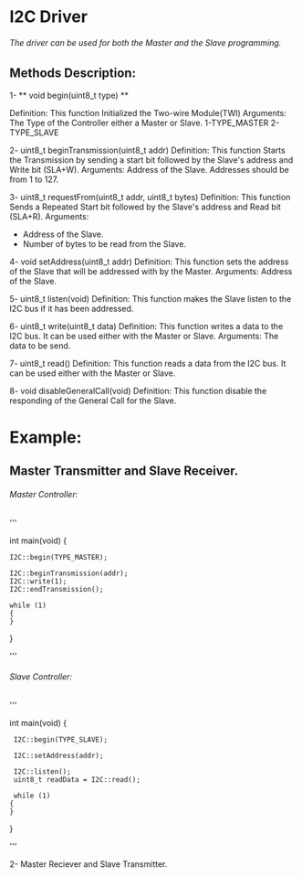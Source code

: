 # I2C Driver
###### The driver can be used for both the Master and the Slave programming.

## Methods Description:

1- ** void begin(uint8_t type) **

Definition:
This function Initialized the Two-wire Module(TWI)
Arguments:
The Type of the Controller either a Master or Slave.
1-TYPE_MASTER
2-TYPE_SLAVE

2- uint8_t beginTransmission(uint8_t addr)
Definition:
This function Starts the Transmission by sending a start bit followed by the Slave's address and Write bit (SLA+W).
Arguments:
Address of the Slave.
Addresses should be from 1 to 127.

3- uint8_t requestFrom(uint8_t addr, uint8_t bytes)
Definition:
This function Sends a Repeated Start bit followed by the Slave's address and Read bit (SLA+R).
Arguments:
- Address of the Slave.
- Number of bytes to be read from the Slave.

4- void setAddress(uint8_t addr)
Definition:
This function sets the address of the Slave that will be addressed with by the Master.
Arguments:
Address of the Slave.

5- uint8_t listen(void)
Definition:
This function makes the Slave listen to the I2C bus if it has been addressed.

6- uint8_t write(uint8_t data)
Definition:
This function writes a data to the I2C bus. It can be used either with the Master or Slave.
Arguments:
The data to be send.

7- uint8_t read()
Definition:
This function reads a data from the I2C bus. It can be used either with the Master or Slave.

8- void disableGeneralCall(void)
Definition:
This function disable the responding of the General Call for the Slave.


# Example:
## Master Transmitter and Slave Receiver.

###### Master Controller:
'''

int main(void)
{

	I2C::begin(TYPE_MASTER);
	
	I2C::beginTransmission(addr);
	I2C::write(1);
	I2C::endTransmission();
	
	while (1)
	{
	}
}


'''

###### Slave Controller:
'''

 int main(void)
 {
	 
	 I2C::begin(TYPE_SLAVE);
	 
	 I2C::setAddress(addr);
	 
	 I2C::listen();
	 uint8_t readData = I2C::read();
	 
	 while (1)
	{
	}
 }
 
'''

2- Master Reciever and Slave Transmitter.

